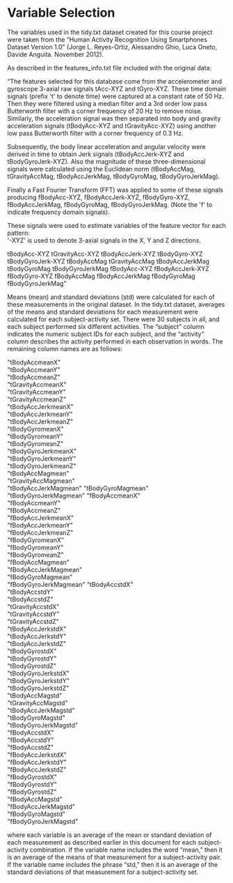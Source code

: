 Variable Selection 
=================

The variables used in the tidy.txt dataset created for this course project were taken from the “Human Activity Recognition Using Smartphones Dataset Version 1.0” (Jorge L. Reyes-Ortiz, Alessandro Ghio, Luca Oneto, Davide Anguita. November 2012).

As described in the features_info.txt file included with the original data:

“The features selected for this database come from the accelerometer and gyroscope 3-axial raw signals tAcc-XYZ and tGyro-XYZ. These time domain signals (prefix 't' to denote time) were captured at a constant rate of 50 Hz. Then they were filtered using a median filter and a 3rd order low pass Butterworth filter with a corner frequency of 20 Hz to remove noise. Similarly, the acceleration signal was then separated into body and gravity acceleration signals (tBodyAcc-XYZ and tGravityAcc-XYZ) using another low pass Butterworth filter with a corner frequency of 0.3 Hz. 

Subsequently, the body linear acceleration and angular velocity were derived in time to obtain Jerk signals (tBodyAccJerk-XYZ and tBodyGyroJerk-XYZ). Also the magnitude of these three-dimensional signals were calculated using the Euclidean norm (tBodyAccMag, tGravityAccMag, tBodyAccJerkMag, tBodyGyroMag, tBodyGyroJerkMag). 

Finally a Fast Fourier Transform (FFT) was applied to some of these signals producing fBodyAcc-XYZ, fBodyAccJerk-XYZ, fBodyGyro-XYZ, fBodyAccJerkMag, fBodyGyroMag, fBodyGyroJerkMag. (Note the 'f' to indicate frequency domain signals).

These signals were used to estimate variables of the feature vector for each pattern:  
'-XYZ' is used to denote 3-axial signals in the X, Y and Z directions.

tBodyAcc-XYZ
tGravityAcc-XYZ
tBodyAccJerk-XYZ
tBodyGyro-XYZ
tBodyGyroJerk-XYZ
tBodyAccMag
tGravityAccMag
tBodyAccJerkMag
tBodyGyroMag
tBodyGyroJerkMag
fBodyAcc-XYZ
fBodyAccJerk-XYZ
fBodyGyro-XYZ
fBodyAccMag
fBodyAccJerkMag
fBodyGyroMag
fBodyGyroJerkMag”

Means (mean) and standard deviations (std) were calculated for each of these measurements in the original dataset. In the tidy.txt dataset, averages of the means and standard deviations for each measurement were calculated for each subject-activity set. There were 30 subjects in all, and each subject performed six different activities. The “subject” column indicates the numeric subject IDs for each subject, and the “activity” column describes the activity performed in each observation in words. The remaining column names are as follows:

"tBodyAccmeanX"        
"tBodyAccmeanY"       
"tBodyAccmeanZ"        
"tGravityAccmeanX"     
"tGravityAccmeanY"     
"tGravityAccmeanZ"    
"tBodyAccJerkmeanX"    
"tBodyAccJerkmeanY"    
"tBodyAccJerkmeanZ"    
"tBodyGyromeanX"      
"tBodyGyromeanY"       
"tBodyGyromeanZ"       
"tBodyGyroJerkmeanX"   
"tBodyGyroJerkmeanY"  
"tBodyGyroJerkmeanZ"   
"tBodyAccMagmean"      
"tGravityAccMagmean"   
"tBodyAccJerkMagmean" 
"tBodyGyroMagmean"     
"tBodyGyroJerkMagmean" 
"fBodyAccmeanX"        
"fBodyAccmeanY"       
"fBodyAccmeanZ"        
"fBodyAccJerkmeanX"    
”fBodyAccJerkmeanY"    
”fBodyAccJerkmeanZ"   
"fBodyGyromeanX"       
"fBodyGyromeanY"       
"fBodyGyromeanZ"       
"fBodyAccMagmean"     
"fBodyAccJerkMagmean"  
"fBodyGyroMagmean"     
"fBodyGyroJerkMagmean" 
"tBodyAccstdX"        
"tBodyAccstdY"         
"tBodyAccstdZ"         
"tGravityAccstdX"      
"tGravityAccstdY"     
"tGravityAccstdZ"      
"tBodyAccJerkstdX"     
"tBodyAccJerkstdY"     
"tBodyAccJerkstdZ"    
"tBodyGyrostdX"        
"tBodyGyrostdY"        
"tBodyGyrostdZ"        
"tBodyGyroJerkstdX"   
"tBodyGyroJerkstdY"    
"tBodyGyroJerkstdZ"    
"tBodyAccMagstd"       
"tGravityAccMagstd"   
"tBodyAccJerkMagstd"   
"tBodyGyroMagstd"      
"tBodyGyroJerkMagstd"  
"fBodyAccstdX"        
"fBodyAccstdY"         
"fBodyAccstdZ"         
"fBodyAccJerkstdX"    
"fBodyAccJerkstdY"    
"fBodyAccJerkstdZ"     
"fBodyGyrostdX"        
"fBodyGyrostdY"        
"fBodyGyrostdZ"       
"fBodyAccMagstd"       
"fBodyAccJerkMagstd"   
"fBodyGyroMagstd"      
"fBodyGyroJerkMagstd" 

where each variable is an average of the mean or standard deviation of each measurement as described earlier in this document for each subject-activity combination. If the variable name includes the word “mean,” then it is an average of the means of that measurement for a subject-activity pair. If the variable name includes the phrase “std,” then it is an average of the standard deviations of that measurement for a subject-activity set.
